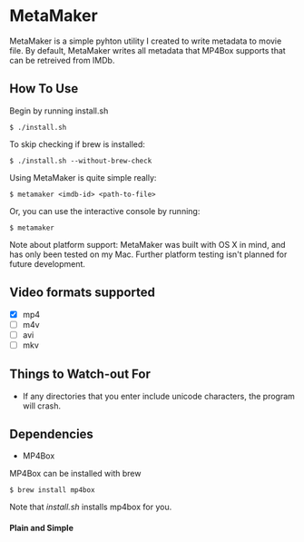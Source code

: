 # MetaMaker
MetaMaker is a simple pyhton utility I created to write metadata to movie file. By default, MetaMaker writes all metadata that MP4Box supports that can be retreived from IMDb.

## How To Use
Begin by running install.sh

	$ ./install.sh

To skip checking if brew is installed:

	$ ./install.sh --without-brew-check

Using MetaMaker is quite simple really:

	$ metamaker <imdb-id> <path-to-file>

Or, you can use the interactive console by running:

	$ metamaker

Note about platform support: MetaMaker was built with OS X in mind, and has only been tested on my Mac. Further platform testing isn't planned for future development.

## Video formats supported
- [x] mp4
- [ ] m4v
- [ ] avi
- [ ] mkv

## Things to Watch-out For
* If any directories that you enter include unicode characters, the program will crash.

## Dependencies
* MP4Box

MP4Box can be installed with brew

	$ brew install mp4box

Note that *install.sh* installs mp4box for you.

#### Plain and Simple
